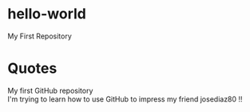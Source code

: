 # hello-world

My First Repository

Quotes
=======
My first GitHub repository  
 I'm trying to learn how to use GitHub to impress my friend josediaz80 !!  

